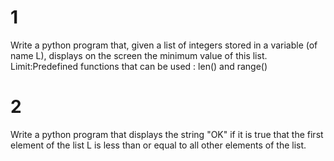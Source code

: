 # 1
Write a python program that, given a list of integers stored in a variable (of name L), 
displays on the screen the minimum value of this list. 
Limit:Predefined functions that can be used : len() and range()

# 2
Write a python program 
that displays the string "OK" if it is true that the first element of the list L is less than or equal to all other elements of the list.

